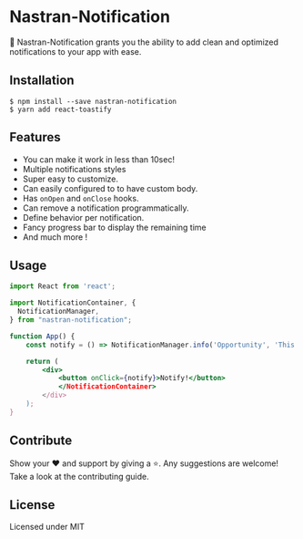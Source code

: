 # Nastran-Notification

🎉 Nastran-Notification grants you the ability to add clean and optimized notifications to your app with ease.

## Installation

```
$ npm install --save nastran-notification
$ yarn add react-toastify
```

## Features

-   You can make it work in less than 10sec!
-   Multiple notifications styles
-   Super easy to customize.
-   Can easily configured to to have custom body.
-   Has `onOpen` and `onClose` hooks.
-   Can remove a notification programmatically.
-   Define behavior per notification.
-   Fancy progress bar to display the remaining time
-   And much more !

## Usage

```jsx
import React from 'react';

import NotificationContainer, {
  NotificationManager,
} from "nastran-notification";

function App() {
    const notify = () => NotificationManager.info('Opportunity', 'This component is optimized and fantistic.');

    return (
        <div>
            <button onClick={notify}>Notify!</button>
            </NotificationContainer>
        </div>
    );
}
```

## Contribute

Show your ❤️ and support by giving a ⭐. Any suggestions are welcome! Take a look at the contributing guide.

## License

Licensed under MIT
